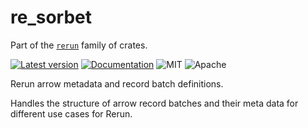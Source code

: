 # re_sorbet

Part of the [`rerun`](https://github.com/rerun-io/rerun) family of crates.

[![Latest version](https://img.shields.io/crates/v/re_sorbet.svg)](https://crates.io/crates/store/re_sorbet)
[![Documentation](https://docs.rs/re_sorbet/badge.svg)](https://docs.rs/re_sorbet)
![MIT](https://img.shields.io/badge/license-MIT-blue.svg)
![Apache](https://img.shields.io/badge/license-Apache-blue.svg)

Rerun arrow metadata and record batch definitions.

Handles the structure of arrow record batches and their meta data for different use cases for Rerun.
